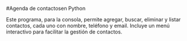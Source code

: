 #Agenda de contactosen Python

Este programa, para la consola, permite agregar, buscar, eliminar y listar contactos, cada uno con nombre, teléfono y email. Incluye un menú interactivo para facilitar la gestión de contactos.
